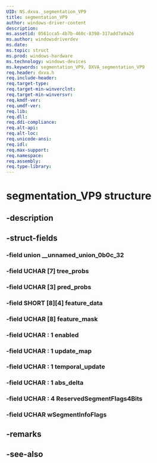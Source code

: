 ```yaml
---
UID: NS.dxva._segmentation_VP9
title: segmentation_VP9
author: windows-driver-content
description: 
ms.assetid: 0561cca5-4b7b-460c-8398-317add7a9a26
ms.author: windowsdriverdev
ms.date: 
ms.topic: struct
ms.prod: windows-hardware
ms.technology: windows-devices
ms.keywords: segmentation_VP9, DXVA_segmentation_VP9
req.header: dxva.h
req.include-header:
req.target-type:
req.target-min-winverclnt:
req.target-min-winversvr:
req.kmdf-ver:
req.umdf-ver:
req.lib:
req.dll:
req.ddi-compliance:
req.alt-api:
req.alt-loc:
req.unicode-ansi:
req.idl:
req.max-support:
req.namespace:
req.assembly:
req.type-library:
---
```


# segmentation_VP9 structure

## -description



## -struct-fields

### -field union __unnamed_union_0b0c_32			
 	
### -field UCHAR [7] tree_probs			
 	
### -field UCHAR [3] pred_probs			
 	
### -field SHORT [8][4] feature_data			
 	
### -field UCHAR [8] feature_mask			
 	
### -field UCHAR  : 1 enabled			
 	
### -field UCHAR  : 1 update_map			
 	
### -field UCHAR  : 1 temporal_update			
 	
### -field UCHAR  : 1 abs_delta			
 	
### -field UCHAR  : 4 ReservedSegmentFlags4Bits			
 	
### -field UCHAR wSegmentInfoFlags			
 	
## -remarks

## -see-also